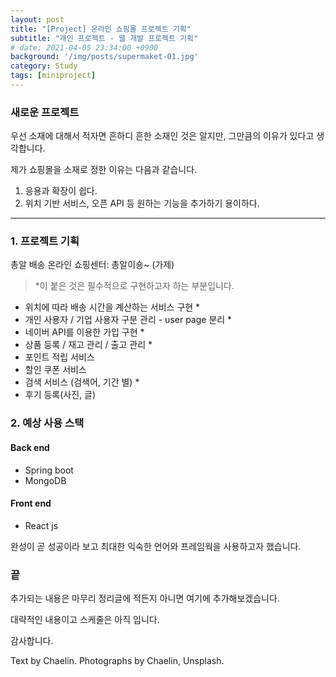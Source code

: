 ```yaml
---
layout: post
title: "[Project] 온라인 쇼핑몰 프로젝트 기획"
subtitle: "개인 프로젝트 - 웹 개발 프로젝트 기획"
# date: 2021-04-05 23:34:00 +0900
background: '/img/posts/supermaket-01.jpg'
category: Study
tags: [miniproject]
---
```

### 새로운 프로젝트
우선 소재에 대해서 적자면 흔하디 흔한 소재인 것은 알지만, 그만큼의 이유가 있다고 생각합니다.

제가 쇼핑몰을 소재로 정한 이유는 다음과 같습니다.

1. 응용과 확장이 쉽다.
2. 위치 기반 서비스, 오픈 API 등 원하는 기능을 추가하기 용이하다.

****

### 1. 프로젝트 기획
총알 배송 온라인 쇼핑센터: 총알이숑~ (가제)

> *이 붙은 것은 필수적으로 구현하고자 하는 부분입니다.
 
* 위치에 따라 배송 시간을 계산하는 서비스 구현 *
* 개인 사용자 / 기업 사용자 구분 관리 - user page 분리 *
* 네이버 API를 이용한 가입 구현  *
* 상품 등록 / 재고 관리 / 출고 관리 *
* 포인트 적립 서비스
* 할인 쿠폰 서비스
* 검색 서비스 (검색어, 기간 별) *
* 후기 등록(사진, 글)

### 2. 예상 사용 스택
#### Back end
* Spring boot
* MongoDB

#### Front end 
* React js

완성이 곧 성공이라 보고 최대한 익숙한 언어와 프레임웍을 사용하고자 했습니다.

### 끝
추가되는 내용은 마무리 정리글에 적든지 아니면 여기에 추가해보겠습니다.

대략적인 내용이고 스케줄은 아직 입니다. 

감사합니다.

<p class = "placeholder">Text by Chaelin. Photographs by Chaelin, Unsplash.</p>